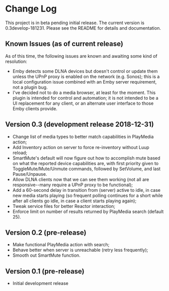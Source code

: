 # Change Log

This project is in beta pending initial release. The current version is 0.3develop-181231. Please see the README for details and documentation.

## Known Issues (as of current release)

As of this time, the following issues are known and awaiting some kind of resolution:

* Emby detects some DLNA devices but doesn't control or update them unless the UPnP proxy is enabled on the network (e.g. Sonos); this is a local configuration issue combined with an Emby server requirement, not a plugin bug.
* I've decided not to do a media browser, at least for the moment. This plugin is intended for control and automation; it is not intended to be a UI replacement for any client, or an alternate user interface to those Emby clients provide.

## Version 0.3 (development release 2018-12-31)

* Change list of media types to better match capabilities in PlayMedia action; 
* Add Inventory action on server to force re-inventory without Luup reload;
* SmartMute's default will now figure out how to accomplish mute based on what the reported device capabilities are, with first priority given to ToggleMute/Mute/Unmute commands, followed by SetVolume, and last Pause/Unpause.
* Allow DLNA clients now that we can see them working (not all are responsive--many require a UPnP proxy to be functional);
* Add a 60-second delay in transition from (server) active to idle, in case new media starts playing (so frequent polling continues for a short while after all clients go idle, in case a client starts playing again);
* Tweak service files for better Reactor interaction;
* Enforce limit on number of results returned by PlayMedia search (default 25).

## Version 0.2 (pre-release)

* Make functional PlayMedia action with search;
* Behave better when server is unreachable (retry less frequently);
* Smooth out SmartMute function.

## Version 0.1 (pre-release)

* Initial development release